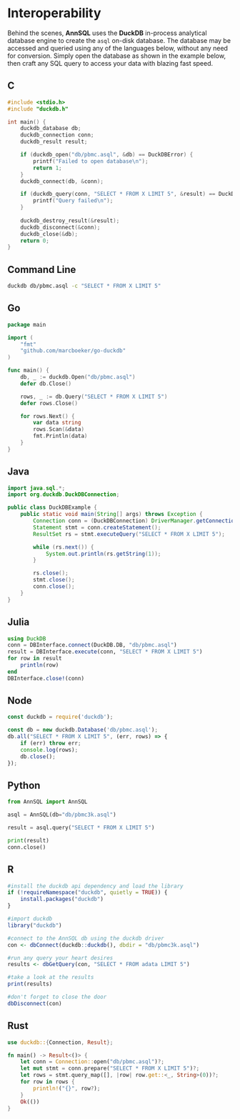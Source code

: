# Interoperability

Behind the scenes, **AnnSQL** uses the **DuckDB** in-process analytical database engine to create the `asql` on-disk database. The database may be accessed and queried using any of the languages below, without any need for conversion. Simply open the database as shown in the example below, then craft any SQL query to access your data with blazing fast speed. 

## C
```c
#include <stdio.h>
#include "duckdb.h"

int main() {
    duckdb_database db;
    duckdb_connection conn;
    duckdb_result result;

    if (duckdb_open("db/pbmc.asql", &db) == DuckDBError) {
        printf("Failed to open database\n");
        return 1;
    }
    duckdb_connect(db, &conn);

    if (duckdb_query(conn, "SELECT * FROM X LIMIT 5", &result) == DuckDBError) {
        printf("Query failed\n");
    }
    
    duckdb_destroy_result(&result);
    duckdb_disconnect(&conn);
    duckdb_close(&db);
    return 0;
}
```

## Command Line
```sh
duckdb db/pbmc.asql -c "SELECT * FROM X LIMIT 5"
```

## Go
```go
package main

import (
	"fmt"
	"github.com/marcboeker/go-duckdb"
)

func main() {
	db, _ := duckdb.Open("db/pbmc.asql")
	defer db.Close()

	rows, _ := db.Query("SELECT * FROM X LIMIT 5")
	defer rows.Close()

	for rows.Next() {
		var data string
		rows.Scan(&data)
		fmt.Println(data)
	}
}
```

## Java
```java
import java.sql.*;
import org.duckdb.DuckDBConnection;

public class DuckDBExample {
    public static void main(String[] args) throws Exception {
        Connection conn = (DuckDBConnection) DriverManager.getConnection("jdbc:duckdb:db/pbmc.asql");
        Statement stmt = conn.createStatement();
        ResultSet rs = stmt.executeQuery("SELECT * FROM X LIMIT 5");

        while (rs.next()) {
            System.out.println(rs.getString(1));
        }

        rs.close();
        stmt.close();
        conn.close();
    }
}
```

## Julia
```julia
using DuckDB
conn = DBInterface.connect(DuckDB.DB, "db/pbmc.asql")
result = DBInterface.execute(conn, "SELECT * FROM X LIMIT 5")
for row in result
    println(row)
end
DBInterface.close!(conn)
```

## Node
```javascript
const duckdb = require('duckdb');

const db = new duckdb.Database('db/pbmc.asql');
db.all("SELECT * FROM X LIMIT 5", (err, rows) => {
    if (err) throw err;
    console.log(rows);
    db.close();
});
```

## Python
```python
from AnnSQL import AnnSQL

asql = AnnSQL(db="db/pbmc3k.asql")

result = asql.query("SELECT * FROM X LIMIT 5")

print(result)
conn.close()
```

## R
```r
#install the duckdb api dependency and load the library
if (!requireNamespace("duckdb", quietly = TRUE)) {
    install.packages("duckdb")
}

#import duckdb
library("duckdb")

#connect to the AnnSQL db using the duckdb driver
con <- dbConnect(duckdb::duckdb(), dbdir = "db/pbmc3k.asql")

#run any query your heart desires
results <- dbGetQuery(con, "SELECT * FROM adata LIMIT 5")

#take a look at the results
print(results)

#don't forget to close the door
dbDisconnect(con)
```

## Rust
```rust
use duckdb::{Connection, Result};

fn main() -> Result<()> {
    let conn = Connection::open("db/pbmc.asql")?;
    let mut stmt = conn.prepare("SELECT * FROM X LIMIT 5")?;
    let rows = stmt.query_map([], |row| row.get::<_, String>(0))?;
    for row in rows {
        println!("{}", row?);
    }
    Ok(())
}
```
